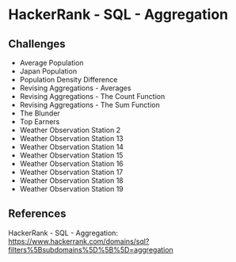 # HackerRank - SQL - Aggregation

## Challenges
- Average Population
- Japan Population
- Population Density Difference
- Revising Aggregations - Averages
- Revising Aggregations - The Count Function
- Revising Aggregations - The Sum Function
- The Blunder
- Top Earners
- Weather Observation Station 2
- Weather Observation Station 13
- Weather Observation Station 14
- Weather Observation Station 15
- Weather Observation Station 16
- Weather Observation Station 17
- Weather Observation Station 18
- Weather Observation Station 19


## References
HackerRank - SQL - Aggregation: 
https://www.hackerrank.com/domains/sql?filters%5Bsubdomains%5D%5B%5D=aggregation